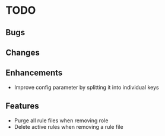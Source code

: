 # TODO

## Bugs

## Changes

## Enhancements

- Improve config parameter by splitting it into individual keys

## Features

- Purge all rule files when removing role
- Delete active rules when removing a rule file
